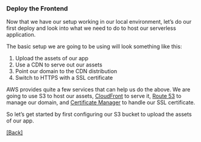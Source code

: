 ### **Deploy the Frontend**
Now that we have our setup working in our local environment, let’s do our first deploy and look into what we need to do to host our serverless application.

The basic setup we are going to be using will look something like this:

1. Upload the assets of our app
2. Use a CDN to serve out our assets
3. Point our domain to the CDN distribution
4. Switch to HTTPS with a SSL certificate

AWS provides quite a few services that can help us do the above. We are going to use S3 to host our assets, [CloudFront](https://aws.amazon.com/cloudfront/) to serve it, [Route 53](https://aws.amazon.com/route53/) to manage our domain, and [Certificate Manager](https://aws.amazon.com/certificate-manager/) to handle our SSL certificate.

So let’s get started by first configuring our S3 bucket to upload the assets of our app.


[[Back]](https://github.com/jspHansen/serverless-react-aws)
